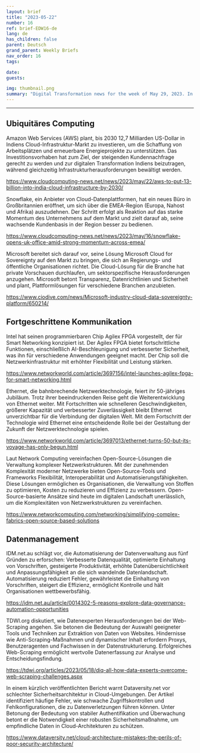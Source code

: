 ```yaml
---
layout: brief
title: "2023-05-22"
number: 16
ref: brief-EDW16-de
lang: de
has_children: false
parent: Deutsch
grand_parent: Weekly Briefs
nav_order: 16
tags:

date: 
guests:

img: thumbnail.png
summary: "Digital Transformation news for the week of May 29, 2023. In this episode."
---
```




---

## Ubiquitäres Computing

Amazon Web Services (AWS) plant, bis 2030 12,7 Milliarden US-Dollar in Indiens Cloud-Infrastruktur-Markt zu investieren, um die Schaffung von Arbeitsplätzen und erneuerbare Energieprojekte zu unterstützen. Das Investitionsvorhaben hat zum Ziel, der steigenden Kundennachfrage gerecht zu werden und zur digitalen Transformation Indiens beizutragen, während gleichzeitig Infrastrukturherausforderungen bewältigt werden.

[https://www.cloudcomputing-news.net/news/2023/may/22/aws-to-put-13-billion-into-india-cloud-infrastructure-by-2030/](https://www.cloudcomputing-news.net/news/2023/may/22/aws-to-put-13-billion-into-india-cloud-infrastructure-by-2030/)

Snowflake, ein Anbieter von Cloud-Datenplattformen, hat ein neues Büro in Großbritannien eröffnet, um sich über die EMEA-Region (Europa, Nahost und Afrika) auszudehnen. Der Schritt erfolgt als Reaktion auf das starke Momentum des Unternehmens auf dem Markt und zielt darauf ab, seine wachsende Kundenbasis in der Region besser zu bedienen.

[https://www.cloudcomputing-news.net/news/2023/may/16/snowflake-opens-uk-office-amid-strong-momentum-across-emea/](https://www.cloudcomputing-news.net/news/2023/may/16/snowflake-opens-uk-office-amid-strong-momentum-across-emea/)

Microsoft bereitet sich darauf vor, seine Lösung Microsoft Cloud for Sovereignty auf den Markt zu bringen, die sich an Regierungs- und öffentliche Organisationen richtet. Die Cloud-Lösung für die Branche hat private Vorschauen durchlaufen, um sektorspezifische Herausforderungen anzugehen. Microsoft betont Transparenz, Datenrichtlinien und Sicherheit und plant, Plattformlösungen für verschiedene Branchen anzubieten.

[https://www.ciodive.com/news/Microsoft-industry-cloud-data-sovereignty-platform/650214/](https://www.ciodive.com/news/Microsoft-industry-cloud-data-sovereignty-platform/650214/)

## Fortgeschrittene Kommunikation

Intel hat seinen programmierbaren Chip Agilex FPGA vorgestellt, der für Smart Networking konzipiert ist. Der Agilex FPGA bietet fortschrittliche Funktionen, einschließlich AI-Beschleunigung und verbesserter Sicherheit, was ihn für verschiedene Anwendungen geeignet macht. Der Chip soll die Netzwerkinfrastruktur mit erhöhter Flexibilität und Leistung stärken.

[https://www.networkworld.com/article/3697156/intel-launches-agilex-fpga-for-smart-networking.html](https://www.networkworld.com/article/3697156/intel-launches-agilex-fpga-for-smart-networking.html)

Ethernet, die bahnbrechende Netzwerktechnologie, feiert ihr 50-jähriges Jubiläum. Trotz ihrer beeindruckenden Reise geht die Weiterentwicklung von Ethernet weiter. Mit Fortschritten wie schnelleren Geschwindigkeiten, größerer Kapazität und verbesserter Zuverlässigkeit bleibt Ethernet unverzichtbar für die Verbindung der digitalen Welt. Mit dem Fortschritt der Technologie wird Ethernet eine entscheidende Rolle bei der Gestaltung der Zukunft der Netzwerktechnologie spielen.

[https://www.networkworld.com/article/3697013/ethernet-turns-50-but-its-voyage-has-only-begun.html](https://www.networkworld.com/article/3697013/ethernet-turns-50-but-its-voyage-has-only-begun.html)

Laut Network Computing vereinfachen Open-Source-Lösungen die Verwaltung komplexer Netzwerkstrukturen. Mit der zunehmenden Komplexität moderner Netzwerke bieten Open-Source-Tools und Frameworks Flexibilität, Interoperabilität und Automatisierungsfähigkeiten. Diese Lösungen ermöglichen es Organisationen, die Verwaltung von Stoffen zu optimieren, Kosten zu reduzieren und Effizienz zu verbessern. Open-Source-basierte Ansätze sind heute im digitalen Landschaft unerlässlich, um die Komplexitäten von Netzwerkstrukturen zu vereinfachen.

[https://www.networkcomputing.com/networking/simplifying-complex-fabrics-open-source-based-solutions](https://www.networkcomputing.com/networking/simplifying-complex-fabrics-open-source-based-solutions)

## Datenmanagement

IDM.net.au schlägt vor, die Automatisierung der Datenverwaltung aus fünf Gründen zu erforschen: Verbesserte Datenqualität, optimierte Einhaltung von Vorschriften, gesteigerte Produktivität, erhöhte Datenübersichtlichkeit und Anpassungsfähigkeit an die sich wandelnde Datenlandschaft. Automatisierung reduziert Fehler, gewährleistet die Einhaltung von Vorschriften, steigert die Effizienz, ermöglicht Kontrolle und hält Organisationen wettbewerbsfähig.

[https://idm.net.au/article/0014302-5-reasons-explore-data-governance-automation-opportunities](https://idm.net.au/article/0014302-5-reasons-explore-data-governance-automation-opportunities)

TDWI.org diskutiert, wie Datenexperten Herausforderungen bei der Web-Scraping angehen. Sie betonen die Bedeutung der Auswahl geeigneter Tools und Techniken zur Extraktion von Daten von Websites. Hindernisse wie Anti-Scraping-Maßnahmen und dynamischer Inhalt erfordern Proxys, Benutzeragenten und Fachwissen in der Datenstrukturierung. Erfolgreiches Web-Scraping ermöglicht wertvolle Datenerfassung zur Analyse und Entscheidungsfindung.

[https://tdwi.org/articles/2023/05/18/diq-all-how-data-experts-overcome-web-scraping-challenges.aspx](https://tdwi.org/articles/2023/05/18/diq-all-how-data-experts-overcome-web-scraping-challenges.aspx)

In einem kürzlich veröffentlichten Bericht warnt Dataversity.net vor schlechter Sicherheitsarchitektur in Cloud-Umgebungen. Der Artikel identifiziert häufige Fehler, wie schwache Zugriffskontrollen und Fehlkonfigurationen, die zu Datenverletzungen führen können. Unter Betonung der Bedeutung von stabiler Authentifikation und Überwachung betont er die Notwendigkeit einer robusten Sicherheitsmaßnahme, um empfindliche Daten in Cloud-Architekturen zu schützen.

[https://www.dataversity.net/cloud-architecture-mistakes-the-perils-of-poor-security-architecture/](https://www.dataversity.net/cloud-architecture-mistakes-the-perils-of-poor-security-architecture/)


